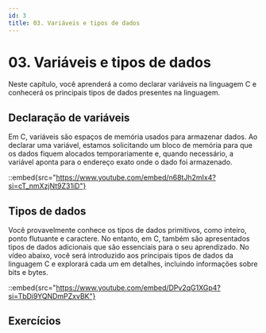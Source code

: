 ```yaml
---
id: 3
title: 03. Variáveis e tipos de dados
---
```


# 03. Variáveis e tipos de dados

Neste capítulo, você aprenderá a como declarar variáveis na linguagem C e conhecerá os principais tipos de dados presentes na linguagem.

## Declaração de variáveis

Em C, variáveis são espaços de memória usados para armazenar dados. Ao declarar uma variável, estamos solicitando um bloco de memória para que os dados fiquem alocados temporariamente e, quando necessário, a variável aponta para o endereço exato onde o dado foi armazenado.

::embed{src="https://www.youtube.com/embed/n68tJh2mIx4?si=cT_nmXzjNt9Z31iD"}

## Tipos de dados

Você provavelmente conhece os tipos de dados primitivos, como inteiro, ponto flutuante e caractere. No entanto, em C, também são apresentados tipos de dados adicionais que são essenciais para o seu aprendizado. No vídeo abaixo, você será introduzido aos principais tipos de dados da linguagem C e explorará cada um em detalhes, incluindo informações sobre bits e bytes.

::embed{src="https://www.youtube.com/embed/DPv2qG1XGp4?si=TbDi9YQNDmPZxvBK"}

## Exercícios